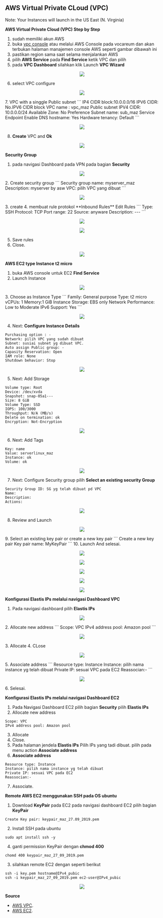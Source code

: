 <h2>AWS Virtual Private CLoud (VPC)</h2>

Note: Your Instances will launch in the US East (N. Virginia)

**AWS Virtual Private Cloud (VPC) Step by Step**

1. sudah memiliki akun AWS
2. buka [vpc console](https://console.aws.amazon.com/vpc/) atau melalui AWS Console pada vocareum dan akan terbukan halaman manajemen console AWS seperti gambar dibawah ini
3. pastikan region sama saat selama menjalankan AWS
4. pilih **AWS Service** pada **Find Service** ketik VPC dan pilih
5. pada **VPC Dashboard** silahkan klik Launch **VPC Wizard**
<p align="center">
<img src="https://github.com/azispc/AWS/blob/master/result/byMaz_1.png">
</p>

6. select VPC configure
<p align="center">
<img src="https://github.com/azispc/AWS/blob/master/result/byMaz_2.png">
</p>
7. VPC with a singgle Public subnet
```
IP4 CIDR block:10.0.0.0/16
IPV6 CIDR: No.IPV6 CIDR block
VPC name : vpc_maz
Public subnet IPV4 CIDR: 10.0.0.0/24
Available Zone: No Preference
Subnet name: sub_maz
Service Endpoint
Enable DNS hostname: Yes
Hardware tenancy: Default
```
<p align="center">
<img src="https://github.com/azispc/AWS/blob/master/result/byMaz_3.png">
</p>

8. **Create** VPC and **Ok**
<p align="center">
<img src="https://github.com/azispc/AWS/blob/master/result/byMaz_4.png">
</p>

**Security Group**
1. pada navigasi Dashboard pada VPN pada bagian **Security**
<p align="center">
<img src="https://github.com/azispc/AWS/blob/master/result/byMaz_5.png">
</p>
2. Create security group
```
Security group name: myserver_maz
Description: myserver by asw
VPC: pilih VPC yang dibuat
```
<p align="center">
<img src="https://github.com/azispc/AWS/blob/master/result/byMaz_6.png">
</p>
3. create
4. membuat rule protokol **Inbound Rules** Edit Rules
```
Type: SSH
Protocol: TCP
Port range: 22
Source: anyware
Description: ---
```
<p align="center">
<img src="https://github.com/azispc/AWS/blob/master/result/byMaz_7.png">
</p>
<p align="center">
<img src="https://github.com/azispc/AWS/blob/master/result/byMaz_8.png">
</p>

5. Save rules
6. Close.
<p align="center">
<img src="https://github.com/azispc/AWS/blob/master/result/byMaz_9.png">
</p>

**AWS EC2 type Instance t2 micro**
1. buka AWS console untuk EC2 **Find Service**
2. Launch Instance
<p align="center">
<img src="https://github.com/azispc/AWS/blob/master/result/byMaz_10.png">
</p>
3. Choose as Instance Type
```
Family: General purpose
Type: t2 micro
vCPUs: 1
Memory:1 GiB
Instance Storage: EBS only
Network Performance: Low to Moderate
IPv6 Support: Yes
```
<p align="center">
<img src="https://github.com/azispc/AWS/blob/master/result/byMaz_11.png">
</p>

4. Next: **Configure Instance Details**
```
Purchasing option : -
Network: pilih VPC yang sudah dibuat
Subnet: susiai subnet yg dibuat VPC.
Auto assign Public group: -
Capasity Reservation: Open
IAM role: None
Shutdown behavior: Stop
```
<p align="center">
<img src="https://github.com/azispc/AWS/blob/master/result/byMaz_12.png">
</p>

5. Next: Add Storage
```
Volume type: Root
Device: /dev/xvda
Snapshot: snap-05a1---
Size: 8 GiB
Volume Type: SSD
IOPS: 100/3000
Throughput: N/A (MB/s)
Delete on termination: ok
Encryption: Not-Encryption
```
<p align="center">
<img src="https://github.com/azispc/AWS/blob/master/result/byMaz_13.png">
</p>

6. Next: Add Tags
```
Key: name
Value: serverlinux_maz
Instance: ok
Volume: ok
```
<p align="center">
<img src="https://github.com/azispc/AWS/blob/master/result/byMaz_14.png">
</p>

7. Next: Configure Security group pilih **Select an existing security Group**
```
Security Group ID: SG yg telah dibuat pd VPC
Name:
Description:
Actions:
```
<p align="center">
<img src="https://github.com/azispc/AWS/blob/master/result/byMaz_15.png">
</p>

8. Review and Launch
<p align="center">
<img src="https://github.com/azispc/AWS/blob/master/result/byMaz_14.png">
</p>
9. Select an existing key pair or create a new key pair
```
Create a new key pair
Key pair name: MyKeyPair
```
10. Launch And selesai.
<p align="center">
<img src="https://github.com/azispc/AWS/blob/master/result/byMaz_15.png">
</p>
<p align="center">
<img src="https://github.com/azispc/AWS/blob/master/result/byMaz_15a.png">
</p>
<p align="center">
<img src="https://github.com/azispc/AWS/blob/master/result/byMaz_15b.png">
</p>
<p align="center">
<img src="https://github.com/azispc/AWS/blob/master/result/byMaz_15c.png">
</p>
<p align="center">
<img src="https://github.com/azispc/AWS/blob/master/result/byMaz_15d.png">
</p>


**Konfigurasi Elastis IPs melalui navigasi Dashboard VPC**
1. Pada navigasi dashboard pilih **Elastis IPs**
<p align="center">
<img src="https://github.com/azispc/AWS/blob/master/result/byMaz_16.png">
</p>
2. Allocate new address
```
Scope: VPC
IPv4 address pool: Amazon pool
```
<p align="center">
<img src="https://github.com/azispc/AWS/blob/master/result/byMaz_17.png">
</p>
3. Allocate
4. CLose
<p align="center">
<img src="https://github.com/azispc/AWS/blob/master/result/byMaz_18.png">
</p>
5. Associate address
```
Resource type: Instance
Instance: pilih nama instance yg telah dibuat
Private IP: sesuai VPC pada EC2
Reassocian:-
```
<p align="center">
<img src="https://github.com/azispc/AWS/blob/master/result/byMaz_19.png">
</p>
6. Selesai.


**Konfigurasi Elastis IPs melalui navigasi Dashboard EC2**
1. Pada Navigasi Dashboard EC2 pilih bagian **Security** pilih **Elastis IPs**
2. Allocate new address
```
Scope: VPC
IPv4 address pool: Amazon pool
```
3. Allocate
4. Close.
5. Pada halaman jendela **Elastis IPs** Pilih IPs yang tadi dibuat. pilih pada menu action **Associate address**
6. **Associate address**
```
Resource type: Instance
Instance: pilih nama instance yg telah dibuat
Private IP: sesuai VPC pada EC2
Reassocian:-
```
7. Associate.

**Remote AWS EC2 menggunakan SSH pada OS ubuntu**

1. Download **KeyPair** pada EC2 pada navigasi dashboard EC2 pilih bagian **KeyPair**
```
Create Key pair: keypair_maz_27.09_2019.pem
```
2. Install SSH pada ubuntu
```
sudo apt install ssh -y
```
4. ganti permission KeyPair dengan **chmod 400**
```
chomd 400 keypair_maz_27_09_2019.pem
```
3. silahkan remote EC2 dengan seperti berikut
```
ssh -i key.pem hostname@IPv4_pubic
ssh -i keypair_maz_27_09_2019.pem ec2-user@IPv4_pubic
```
<p align="center">
<img src="https://github.com/azispc/AWS/blob/master/result/byMaz_20.png">
</p>

**Source**
* [AWS VPC](https://docs.aws.amazon.com/vpc/index.html).
* [AWS EC2](https://docs.aws.amazon.com/ec2/index.html).
